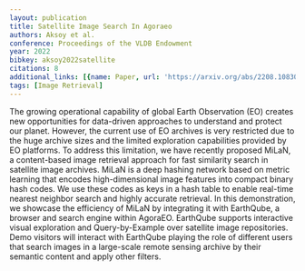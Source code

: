 ```yaml
---
layout: publication
title: Satellite Image Search In Agoraeo
authors: Aksoy et al.
conference: Proceedings of the VLDB Endowment
year: 2022
bibkey: aksoy2022satellite
citations: 8
additional_links: [{name: Paper, url: 'https://arxiv.org/abs/2208.10830'}]
tags: [Image Retrieval]
---
```

The growing operational capability of global Earth Observation (EO) creates
new opportunities for data-driven approaches to understand and protect our
planet. However, the current use of EO archives is very restricted due to the
huge archive sizes and the limited exploration capabilities provided by EO
platforms. To address this limitation, we have recently proposed MiLaN, a
content-based image retrieval approach for fast similarity search in satellite
image archives. MiLaN is a deep hashing network based on metric learning that
encodes high-dimensional image features into compact binary hash codes. We use
these codes as keys in a hash table to enable real-time nearest neighbor search
and highly accurate retrieval. In this demonstration, we showcase the
efficiency of MiLaN by integrating it with EarthQube, a browser and search
engine within AgoraEO. EarthQube supports interactive visual exploration and
Query-by-Example over satellite image repositories. Demo visitors will interact
with EarthQube playing the role of different users that search images in a
large-scale remote sensing archive by their semantic content and apply other
filters.
